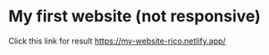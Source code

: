 # My first website (not responsive)

Click this link for result https://my-website-rico.netlify.app/
